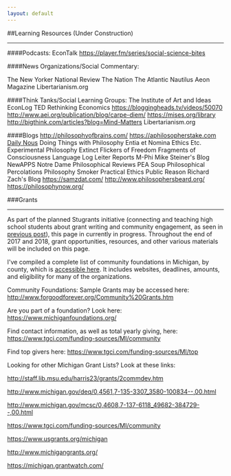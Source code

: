 ```yaml
---
layout: default
---
```

##Learning Resources (Under Construction)
____

####Podcasts:
EconTalk
https://player.fm/series/social-science-bites

####News Organizations/Social Commentary:

The New Yorker
National Review
The Nation
The Atlantic
Nautilus
Aeon Magazine
Libertarianism.org

####Think Tanks/Social Learning Groups:
The Institute of Art and Ideas
EconLog
TED
Rethinking Economics
https://bloggingheads.tv/videos/50070
http://www.aei.org/publication/blog/carpe-diem/
https://mises.org/library
http://bigthink.com/articles?blog=Mind-Matters
Libertarianism.org

####Blogs
http://philosophyofbrains.com/
https://aphilosopherstake.com
[Daily Nous](http://dailynous.com/)
Doing Things with Philosophy
Entia et Nomina
Ethics Etc.
Experimental Philosophy
Extinct
Flickers of Freedom
Fragments of Consciousness
Language Log
Leiter Reports
M-Phi
Mike Steiner's Blog
NewAPPS
Notre Dame Philosophical Reviews
PEA Soup
Philosophical Percolations
Philosophy Smoker
Practical Ethics
Public Reason
Richard Zach's Blog
https://samzdat.com/
http://www.philosophersbeard.org/
https://philosophynow.org/


###Grants
____
As part of the planned Stugrants initiative (connecting and teaching high school students about grant writing and community engagement, as seen in [previous post](http://jacobleppek.org/Stugrants/)), this page in currently in progress. Throughout the end of 2017 and 2018, grant opportunities, resources, and other various materials will be included on this page. 

I've compiled a complete list of community foundations in Michigan, by county, which is [accessible here]( http://leppekja.github.io/images/Michigan%Community%Foundation%Grants.pdf). It includes websites, deadlines, amounts, and eligibility for many of the organizations.  

Community Foundations: Sample Grants may be accessed here: http://www.forgoodforever.org/Community%20Grants.htm

Are you part of a foundation? Look here: https://www.michiganfoundations.org/

Find contact information, as well as total yearly giving, here: https://www.tgci.com/funding-sources/MI/community

Find top givers here: https://www.tgci.com/funding-sources/MI/top

Looking for other Michigan Grant Lists? Look at these links:

http://staff.lib.msu.edu/harris23/grants/2commdev.htm

http://www.michigan.gov/deq/0,4561,7-135-3307_3580-100834--,00.html

http://www.michigan.gov/mcsc/0,4608,7-137-6118_49682-384729--,00.html

https://www.tgci.com/funding-sources/MI/community

https://www.usgrants.org/michigan

http://www.michigangrants.org/

https://michigan.grantwatch.com/


